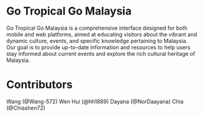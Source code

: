 # Go Tropical Go Malaysia
Go Tropical Go Malaysia is a comprehensive interface designed for both mobile and web platforms, aimed at educating visitors about the vibrant and dynamic culture, events, and specific knowledge pertaining to Malaysia. Our goal is to provide up-to-date information and resources to help users stay informed about current events and explore the rich cultural heritage of Malaysia.

# Contributors
Wang (@Wang-572)
Wen Hui (@hh1889)
Dayana (@NorDaayana)
Chia (@Chiashen72)
